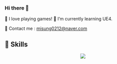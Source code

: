 ### Hi there 👋

<p>💖 I love playing games!
🌱 I’m currently learning UE4.

💬 Contact me : misung0212@naver.com</p>


<h2>🔨 Skills </h2>
<p align="center"><img src="https://img.shields.io/badge/Python-3766AB?style=flat-square&logo=Python&logoColor=white"/></a>&nbsp </p>



<!--
**MisungKims/MisungKims** is a ✨ _special_ ✨ repository because its `README.md` (this file) appears on your GitHub profile.

Here are some ideas to get you started:

- 🔭 I’m currently working on ...
- 🌱 I’m currently learning ...
- 👯 I’m looking to collaborate on ...
- 🤔 I’m looking for help with ...
- 💬 Ask me about ...
- 📫 How to reach me: ...
- 😄 Pronouns: ...
- ⚡ Fun fact: ...
-->
